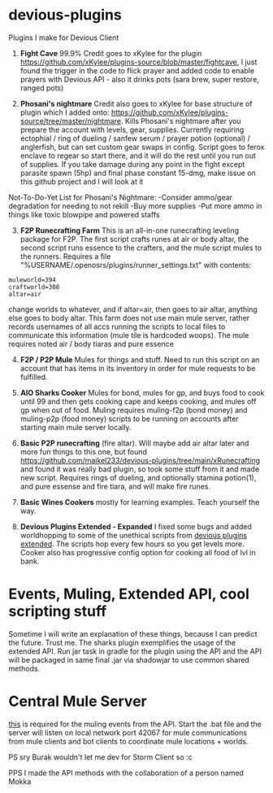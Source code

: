 # devious-plugins
Plugins I make for Devious Client

1. **Fight Cave** 99.9% Credit goes to xKylee for the plugin <https://github.com/xKylee/plugins-source/blob/master/fightcave>, I just found the trigger in the code to flick prayer and added code to enable prayers with Devious API - also it drinks pots (sara brew, super restore, ranged pots)

2. **Phosani's nightmare** Credit also goes to xKylee for base structure of plugin which I added onto: <https://github.com/xKylee/plugins-source/tree/master/nightmare>. Kills Phosani's nightmare after you prepare the account with levels, gear, supplies. Currently requiring ectophial / ring of dueling / sanfew serum / prayer potion (optional) / anglerfish, but can set custom gear swaps in config. Script goes to ferox enclave to regear so start there, and it will do the rest until you run out of supplies. If you take damage during any point in the fight except parasite spawn (5hp) and final phase constant 15-dmg, make issue on this github project and I will look at it

Not-To-Do-Yet List for Phosani's Nightmare:
-Consider ammo/gear degradation for needing to not rekill
-Buy more supplies
-Put more ammo in things like toxic blowpipe and powered staffs

3. **F2P Runecrafting Farm** This is an all-in-one runecrafting leveling package for F2P. The first script crafts runes at air or body altar, the second script runs essence to the crafters, and the mule script mules to the runners. Requires a file "%USERNAME/.openosrs/plugins/runner_settings.txt" with contents:

```
muleworld=394
craftworld=308
altar=air
```
change worlds to whatever, and if altar=air, then goes to air altar, anything else goes to body altar. This farm does not use main mule server, rather records usernames of all accs running the scripts to local files to communicate this information (mule tile is hardcoded woops). The mule requires noted air / body tiaras and pure essence

4. **F2P / P2P Mule** Mules for things and stuff. Need to run this script on an account that has items in its inventory in order for mule requests to be fulfilled.

4. **AIO Sharks Cooker** Mules for bond, mules for gp, and buys food to cook until 99 and then gets cooking cape and keeps cooking, and mules off gp when out of food. Muling requires muling-f2p (bond money) and muling-p2p (food money) scripts to be running on accounts after starting main mule server locally.

5. **Basic P2P runecrafting** (fire altar). Will maybe add air altar later and more fun things to this one, but found <https://github.com/maikel233/devious-plugins/tree/main/xRunecrafting> and found it was really bad plugin, so took some stuff from it and made new script. Requires rings of dueling, and optionally stamina potion(1), and pure essense and fire tiara, and will make fire runes.

6. **Basic Wines Cookers** mostly for learning examples. Teach yourself the way.

7. **Devious Plugins Extended - Expanded** I fixed some bugs and added worldhopping to some of the unethical scripts from [devious plugins extended](https://github.com/melxin/devious-plugins-extended). The scripts hop every few hours so you get levels more. Cooker also has progressive config option for cooking all food of lvl in bank.

# Events, Muling, Extended API, cool scripting stuff

Sometime I will write an explanation of these things, because I can predict the future. Trust me. The sharks plugin exemplifies the usage of the extended API. Run jar task in gradle for the plugin using the API and the API will be packaged in same final .jar via shadowjar to use common shared methods.

# Central Mule Server

[this](https://github.com/420x69x420/devious-mule-server) is required for the muling events from the API. Start the .bat file and the server will listen on local network port 42067 for mule communications from mule clients and bot clients to coordinate mule locations + worlds.



PS sry Burak wouldn't let me dev for Storm Client so :c 

PPS I made the API methods with the collaboration of a person named Mokka
